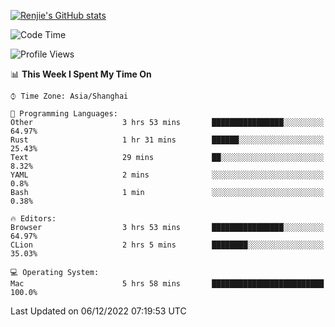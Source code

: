 [![Renjie's GitHub stats](https://github-readme-stats.vercel.app/api?username=liurenjie1024&show_icons=true&theme=chartreuse-dark)](https://github.com/anuraghazra/github-readme-stats)

<!--START_SECTION:waka-->
![Code Time](http://img.shields.io/badge/Code%20Time-389%20hrs%205%20mins-blue)

![Profile Views](http://img.shields.io/badge/Profile%20Views-26-blue)

📊 **This Week I Spent My Time On** 

```text
⌚︎ Time Zone: Asia/Shanghai

💬 Programming Languages: 
Other                    3 hrs 53 mins       ████████████████░░░░░░░░░   64.97% 
Rust                     1 hr 31 mins        ██████░░░░░░░░░░░░░░░░░░░   25.43% 
Text                     29 mins             ██░░░░░░░░░░░░░░░░░░░░░░░   8.32% 
YAML                     2 mins              ░░░░░░░░░░░░░░░░░░░░░░░░░   0.8% 
Bash                     1 min               ░░░░░░░░░░░░░░░░░░░░░░░░░   0.38%

🔥 Editors: 
Browser                  3 hrs 53 mins       ████████████████░░░░░░░░░   64.97% 
CLion                    2 hrs 5 mins        ████████░░░░░░░░░░░░░░░░░   35.03%

💻 Operating System: 
Mac                      5 hrs 58 mins       █████████████████████████   100.0%

```


 Last Updated on 06/12/2022 07:19:53 UTC
<!--END_SECTION:waka-->

